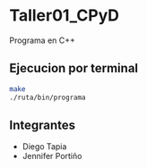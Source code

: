 # Taller01_CPyD

Programa en C++ 

## Ejecucion por terminal 

```bash
make
./ruta/bin/programa
```

## Integrantes 

+ Diego Tapia 
+ Jennifer Portiño 